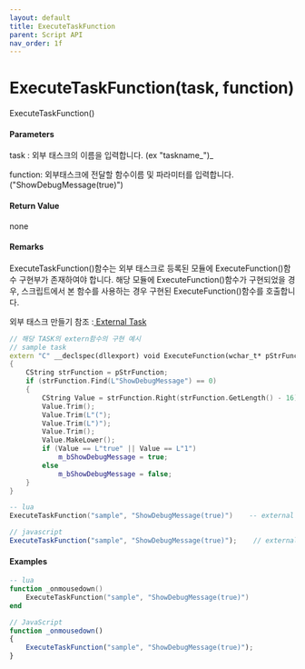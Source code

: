 ```yaml
---
layout: default
title: ExecuteTaskFunction
parent: Script API
nav_order: 1f
---
```

# ExecuteTaskFunction\(task, function\)

ExecuteTaskFunction\(\)

#### Parameters

task : 외부 태스크의 이름을 입력합니다. \(ex "taskname_"\)_

function: 외부태스크에 전달할 함수이름 및 파라미터를 입력합니다. \("ShowDebugMessage\(true\)"\)

#### Return Value

none

#### Remarks

ExecuteTaskFunction\(\)함수는 외부 태스크로 등록된 모듈에 ExecuteFunction\(\)함수 구현부가 존재하여야 합니다. 해당 모듈에 ExecuteFunction\(\)함수가 구현되었을 경우, 스크립트에서 본 함수를 사용하는 경우 구현된 ExecuteFunction\(\)함수를 호출합니다.

외부 태스크 만들기 참조 :[ External Task](/external-task.html)

```cpp
// 해당 TASK의 extern함수의 구현 예시
// sample task
extern "C" __declspec(dllexport) void ExecuteFunction(wchar_t* pStrFunction)
{
	CString strFunction = pStrFunction;
	if (strFunction.Find(L"ShowDebugMessage") == 0)
	{
		CString Value = strFunction.Right(strFunction.GetLength() - 16);
		Value.Trim();
		Value.Trim(L"(");
		Value.Trim(L")");
		Value.Trim();
		Value.MakeLower();
		if (Value == L"true" || Value == L"1")
			m_bShowDebugMessage = true;
		else
			m_bShowDebugMessage = false;
	}
}
```

```lua
-- lua
ExecuteTaskFunction("sample", "ShowDebugMessage(true)")    -- external function call
```

```js
// javascript
ExecuteTaskFunction("sample", "ShowDebugMessage(true)");    // external function call
```

#### 

#### Examples

```lua
-- lua
function _onmousedown()
    ExecuteTaskFunction("sample", "ShowDebugMessage(true)")
end
```

```js
// JavaScript
function _onmousedown()
{    
    ExecuteTaskFunction("sample", "ShowDebugMessage(true)");  
}
```



